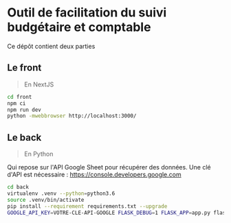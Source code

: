 # Outil de facilitation du suivi budgétaire et comptable


Ce dépôt contient deux parties

## Le front

> En NextJS

```bash
cd front
npm ci
npm run dev
python -mwebbrowser http://localhost:3000/
````

## Le back

> En Python

Qui repose sur l'API Google Sheet pour récupérer des données.
Une clé d'API est nécessaire : https://console.developers.google.com

```bash
cd back
virtualenv .venv --python=python3.6
source .venv/bin/activate
pip install --requirement requirements.txt --upgrade
GOOGLE_API_KEY=VOTRE-CLE-API-GOOGLE FLASK_DEBUG=1 FLASK_APP=app.py flask run
```
